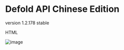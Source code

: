 # Defold API Chinese Edition

version 1.2.178 stable

HTML

![image](https://user-images.githubusercontent.com/42052366/109385996-a21bf900-7932-11eb-8414-c74df9009ce0.png)

